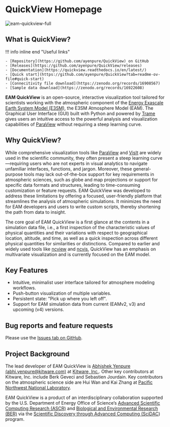# QuickView Homepage


![eam-quickview-full](../images/eam-quickview-full.png)


## What is QuickView?

!!! info inline end "Useful links"

    - [Repository](https://github.com/ayenpure/QuickView) on GitHub
    - [Releases](https://github.com/ayenpure/QuickView/releases)
    - [Documentation](https://quickview.readthedocs.io/en/latest/)
    - [Quick start](https://github.com/ayenpure/QuickView?tab=readme-ov-file#quick-start)
    - [Connecitivity file download](https://zenodo.org/records/16908567)
    - [Sample data download](https://zenodo.org/records/16922608)


**EAM QuickView** is an open-source, interactive visualization tool
tailored for scientists working with the atmospheric component of the 
[Energy Exascale Earth System Model (E3SM)](https://e3sm.org/),
the E3SM Atmosphere Model (EAM).
The Graphical User Interface (GUI) built with Python and
powered by [Trame](https://www.kitware.com/trame/) gives users an intuitive
access to the powerful analysis and visualization capabilities of
[ParaView](https://www.paraview.org/)
without requiring a steep learning curve.

## Why QuickView?

While comprehensive visualization tools like
[ParaView](https://www.paraview.org/) and
[VisIt](https://visit-dav.github.io/visit-website/index.html) are widely used in
the scientific community, they often present a steep learning curve—requiring
users who are not experts in visual analytics
to navigate unfamiliar interfaces, functions, and jargon. Moreover, these
general-purpose tools may lack out-of-the-box support for key requirements in
atmospheric sciences, such as globe and map projections or support for specific
data formats and structures, leading to time-consuming customization or feature
requests. EAM QuickView was developed to address these limitations by offering a
focused, user-friendly platform that streamlines the analysis of atmospheric
simulations. It minimizes the need for EAM developers and users to write custom
scripts, thereby shortening the path from data to insight.

The core goal of EAM QuickView is a first glance at the contents in a simulation
data file, i.e., a first inspection of the characteristic values of
physical quantities and their variations
with respect to geographical location, altitude, and time,
as well as a quick inspection across different physical quantities
for similarities or distinctions.
Compared to earlier and widely used tools like
[ncview](https://cirrus.ucsd.edu/ncview/) and
[ncvis](https://github.com/SEATStandards/ncvis), QuickView has an emphasis on
multivariate visualization and is currently focused on the EAM model.

## Key Features

- Intuitive, minimalist user interface tailored for atmosphere modeling workflows.
- Push-button visualization of multiple variables.
- Persistent state: "Pick up where you left off".
- Support for EAM simulation data from current (EAMv2, v3) and upcoming (v4)
  versions.

## Bug reports and feature requests

Please use the [Issues tab on GitHub](https://github.com/ayenpure/QuickView/issues).

## Project Background 

The lead developer of EAM QuickView is
[Abhishek Yenpure (abhi.yenpure@kitware.com)](https://www.kitware.com/abhishek-yenpure/)
at [Kitware, Inc.](https://www.kitware.com/). Other key contributors at Kitware, Inc.
include Berk Geveci and Sebastien Jourdain.
Key contributors on the atmospheric science side are Hui Wan and Kai Zhang at
[Pacific Northwest National Laboratory](https://www.pnnl.gov/atmospheric-climate-and-earth-sciences-division).

EAM QuickView is a product of an interdisciplinary collaboration supported by
the U.S. Department of Energy Office of Science’s
[Advanced Scientific Computing Research (ASCR)](https://www.energy.gov/science/ascr/advanced-scientific-computing-research)
and
[Biological and Environmental Research (BER)](https://www.energy.gov/science/ber/biological-and-environmental-research)
via the
[Scientific Discovery through Advanced Computing (SciDAC](https://www.scidac.gov/))
program.
